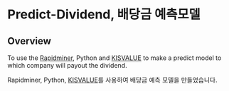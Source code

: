 # Predict-Dividend, 배당금 예측모델

## Overview
To use the [Rapidminer](https://rapidminer.com/), Python and [KISVALUE](https://www.kisvalue.com/web/index.jsp) to make a predict model to which company will payout the dividend.


Rapidminer, Python, [KISVALUE](https://www.kisvalue.com/web/index.jsp)를 사용하여 배당금 예측 모델을 만들었습니다.
